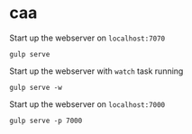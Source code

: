 # caa

Start up the webserver on `localhost:7070`

```
gulp serve
```

Start up the webserver with `watch` task running

```
gulp serve -w
```

Start up the webserver on `localhost:7000`

```
gulp serve -p 7000
```

